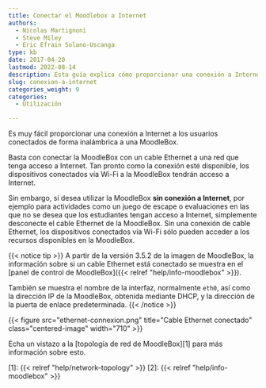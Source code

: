 ```yaml
---
title: Conectar el Moodlebox a Internet
authors:
  - Nicolas Martignoni
  - Steve Miley
  - Eric Efrain Solano-Uscanga
type: kb
date: 2017-04-20
lastmod: 2022-08-14
description: Esta guía explica cómo proporcionar una conexión a Internet a los usuarios conectados vía Wi-Fi a una MoodleBox.
slug: conexion-a-internet
categories_weight: 9
categories:
  - Utilización

---
```

Es muy fácil proporcionar una conexión a Internet a los usuarios conectados de forma inalámbrica a una MoodleBox.

Basta con conectar la MoodleBox con un cable Ethernet a una red que tenga acceso a Internet. Tan pronto como la conexión esté disponible, los dispositivos conectados vía Wi-Fi a la MoodleBox tendrán acceso a Internet.

Sin embargo, si desea utilizar la MoodleBox __sin conexión a Internet__, por ejemplo para actividades como un juego de escape o evaluaciones en las que no se desea que los estudiantes tengan acceso a Internet, simplemente desconecte el cable Ethernet de la MoodleBox. Sin una conexión de cable Ethernet, los dispositivos conectados vía Wi-Fi sólo pueden acceder a los recursos disponibles en la MoodleBox.

{{< notice tip >}}
A partir de la versión 3.5.2 de la imagen de MoodleBox, la información sobre si un cable Ethernet está conectado se muestra en el [panel de control de MoodleBox]({{< relref "help/info-moodlebox" >}}).

También se muestra el nombre de la interfaz, normalmente `eth0`, así como la dirección IP de la MoodleBox, obtenida mediante DHCP, y la dirección de la puerta de enlace predeterminada.
{{< /notice >}}

{{< figure src="ethernet-connexion.png" title="Cable Ethernet conectado" class="centered-image" width="710" >}}

Echa un vistazo a la [topología de red de MoodleBox][1] para más información sobre esto.

 [1]: {{< relref "help/network-topology" >}}
 [2]: {{< relref "help/info-moodlebox" >}}
